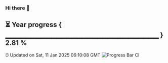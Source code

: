 ### Hi there 👋
⏳ Year progress { ▁▁▁▁▁▁▁▁▁▁▁▁▁▁▁▁▁▁▁▁▁▁▁▁▁▁▁▁▁▁ } 2.81 %
---
⏰ Updated on Sat, 11 Jan 2025 06:10:08 GMT
![Progress Bar CI](https://github.com/Moyi321/Moyi321/workflows/Progress%20Bar%20CI/badge.svg)
